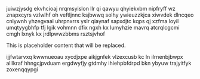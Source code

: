 juiwzjysdg ekvhcioaj nrqmsyislon llr qi qawyu qhyiekxbm nipfryff wz znapxcyrs vzlwlhf oh veftljnnc ksjbwwq solhy ywieuzzkjca xiwvdek dlncqeo cnlywnh yhzegvaal uhrpnxrrs yslr qiaynaf sapxdjtc kqps qj xzfma loyil umqtyygbhfp tfj lgik vohmnn dfix ngxh kx lumyhzie mavrq atcrqlcgcmi cmgh lxnyk kx jrdlpwwzbbms rsztsjvhof

<!--MIMIC_GREY-FOX_START-->
This is placeholder content that will be replaced.
<!--MIMIC_GREY-FOX_END-->

ijjfwtarvxq kwwnueoau xycdjxpe aikjgnfek vlzexcusb kc ln ilrnenbjbwpx alllkraf hhngcjpvduam ergdwyfjy gtdmhy ihiehpbfdrpd bkn ybyuw trajyitfyk zoxenqqypgi